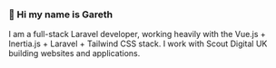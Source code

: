 ### :elephant: Hi my name is Gareth

I am a full-stack Laravel developer, working heavily with the Vue.js + Inertia.js + Laravel + Tailwind CSS stack. I work with Scout Digital UK building websites and applications.

